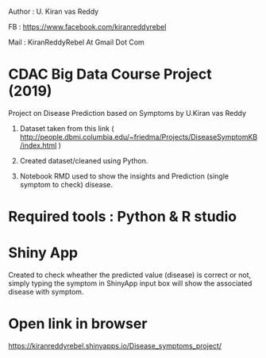 Author : U. Kiran vas Reddy

FB     : https://www.facebook.com/kiranreddyrebel

Mail   : KiranReddyRebel At Gmail Dot Com


# CDAC Big Data Course Project (2019)
Project on Disease Prediction based on Symptoms by U.Kiran vas Reddy

1. Dataset taken from this link ( http://people.dbmi.columbia.edu/~friedma/Projects/DiseaseSymptomKB/index.html )

2. Created dataset/cleaned using Python.

3. Notebook RMD used to show the insights and Prediction (single symptom to check) disease.


# Required tools : Python & R studio

# Shiny App

Created to check wheather the predicted value (disease) is correct or not, simply typing the symptom in ShinyApp input box will show the associated disease with symptom.

# Open link in browser

https://kiranreddyrebel.shinyapps.io/Disease_symptoms_project/
